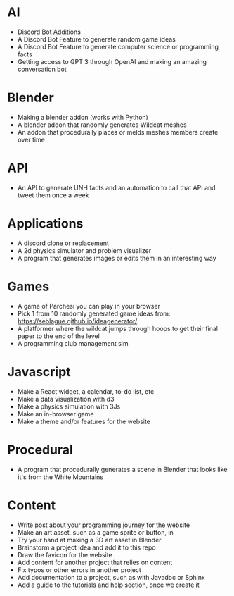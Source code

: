 # AI
- Discord Bot Additions
- A Discord Bot Feature to generate random game ideas
- A Discord Bot Feature to generate computer science or programming facts
- Getting access to GPT 3 through OpenAI and making an amazing conversation bot
# Blender
- Making a blender addon (works with Python) 
- A blender addon that randomly generates Wildcat meshes
- An addon that procedurally places or melds meshes members create over time
# API
- An API to generate UNH facts and an automation to call that API and tweet them once a week 
# Applications
- A discord clone or replacement
- A 2d physics simulator and problem visualizer 
- A program that generates images or edits them in an interesting way 
# Games
- A game of Parchesi you can play in your browser
- Pick 1 from 10 randomly generated game ideas from: https://seblague.github.io/ideagenerator/
- A platformer where the wildcat jumps through hoops to get their final paper to the end of the level 
- A programming club management sim 
# Javascript
- Make a React widget, a calendar, to-do list, etc
- Make a data visualization with d3 
- Make a physics simulation with 3Js
- Make an in-browser game 
- Make a theme and/or features for the website 
# Procedural
- A program that procedurally generates a scene in Blender that looks like it's from the White Mountains
# Content
- Write post about your programming journey for the website
- Make an art asset, such as a game sprite or button, in 
- Try your hand at making a 3D art asset in Blender 
- Brainstorm a project idea and add it to this repo 
- Draw the favicon for the website 
- Add content for another project that relies on content 
- Fix typos or other errors in another project 
- Add documentation to a project, such as with Javadoc or Sphinx
- Add a guide to the tutorials and help section, once we create it